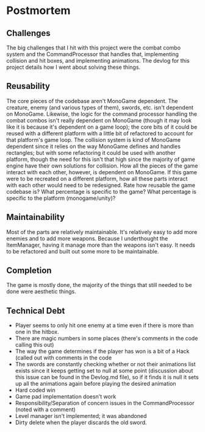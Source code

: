 # Postmortem

## Challenges
The big challenges that I hit with this project were the combat combo system and the CommandProcessor that handles that, implementing collision and hit boxes, and implementing animations. The devlog for this project details how I went about solving these things.

## Reusability
The core pieces of the codebase aren't MonoGame dependent. The creature, enemy (and various types of them), swords, etc. isn't dependent on MonoGame. Likewise, the logic for the command processor handling the combat combos isn't really dependent on MonoGame (though it may look like it is because it's dependent on a game loop); the core bits of it could be reused with a different platform with a little bit of refactored to account for that platform's game loop. The collision system is kind of MonoGame dependent since it relies on the way MonoGame defines and handles rectangles; but with some refactoring it could be used with another platform, though the need for this isn't that high since the majority of game engine have their own solutions for collision. 
How all the pieces of the game interact with each other, however, is dependent on MonoGame. If this game were to be recreated on a different platform, how all these parts interact with each other would need to be redesigned.
    Rate how reusable the game codebase is? What percentage is specific to the game? What percentage is specific to the platform (monogame/unity)?

## Maintainability
Most of the parts are relatively maintainable. It's relatively easy to add more enemies and to add more weapons. Because I underthought the ItemManager, having it manage more than the weapons isn't easy. It needs to be refactored and built out some more to be maintainable.
  
## Completion
The game is mostly done, the majority of the things that still needed to be done were aesthetic things.
  
## Technical Debt
 * Player seems to only hit one enemy at a time even if there is more than one in the hitbox.
 * There are magic numbers in some places (there's comments in the code calling this out)
 * The way the game determines if the player has won is a bit of a Hack (called out with comments in the code
 * The swords are constantly checking whether or not their animations list exists since it keeps getting set to null at some point (discussion about this issue can be found in the Devlog.md file), so if it finds it is null it sets up all the animations again before playing the desired animation
 * Hard coded win 
 * Game pad implementation doesn't work
 * Responsibility/Separation of concern issues in the CommandProcessor (noted with a comment)
 * Level manager isn't implemented; it was abandoned
 * Dirty delete when the player discards the old sword.
  
